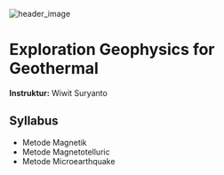![header_image](https://www.dropbox.com/home/Gambar?preview=dp-explogeoth.png)
# Exploration Geophysics for Geothermal
**Instruktur:** 
 Wiwit Suryanto

## Syllabus
* Metode Magnetik
* Metode Magnetotelluric
* Metode Microearthquake
